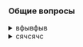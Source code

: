### Общие вопросы

<details>
<summary>вфывфыв</summary>


</details>

<details>
<summary>сячсячс</summary>

ячсячс
</details>